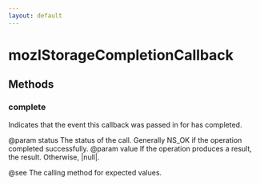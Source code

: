 ```yaml
---
layout: default
---
```


# mozIStorageCompletionCallback #

## Methods ##

### complete ###

Indicates that the event this callback was passed in for has completed.

@param status
       The status of the call. Generally NS_OK if the operation
       completed successfully.
@param value
       If the operation produces a result, the result. Otherwise,
       |null|.

@see The calling method for expected values.


